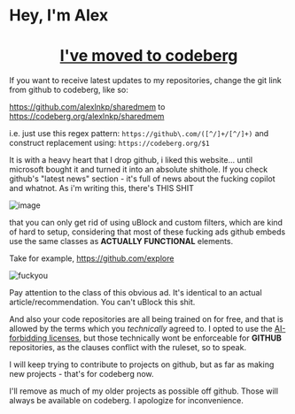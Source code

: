 <h1 align="left">Hey, I'm Alex</h1>

<h1 align="center"><a href = "https://codeberg.org/alexlnkp">I've moved to codeberg</a></h1>

If you want to receive latest updates to my repositories, change the git link from github to codeberg, like so:

https://github.com/alexlnkp/sharedmem to https://codeberg.org/alexlnkp/sharedmem

i.e. just use this regex pattern: `https://github\.com/([^/]+/[^/]+)` and construct replacement using: `https://codeberg.org/$1`

It is with a heavy heart that I drop github, i liked this website... until microsoft bought it and turned it into an absolute shithole.
If you check github's "latest news" section - it's full of news about the fucking copilot and whatnot. As i'm writing this, there's THIS SHIT

![image](https://github.com/user-attachments/assets/4d759028-719e-447e-a308-232192d2f9ff)

that you can only get rid of using uBlock and custom filters, which are kind of hard to setup, considering that most of these fucking
ads github embeds use the same classes as **ACTUALLY FUNCTIONAL** elements.

Take for example, https://github.com/explore

![fuckyou](https://github.com/user-attachments/assets/9aacbe30-7396-46ad-9eae-bca62dbf3128)

Pay attention to the class of this obvious ad. It's identical to an actual article/recommendation. You can't uBlock this shit.


And also your code repositories are all being trained on for free, and that is
allowed by the terms which you _technically_ agreed to. I opted to use the [AI-forbidding licenses](https://github.com/non-ai-licenses/non-ai-licenses),
but those technically wont be enforceable for **GITHUB** repositories, as the clauses conflict with the ruleset, so to speak.

I will keep trying to contribute to projects on github, but as far as making new projects - that's for codeberg now.

I'll remove as much of my older projects as possible off github. Those will always be available on codeberg. I apologize for inconvenience.

